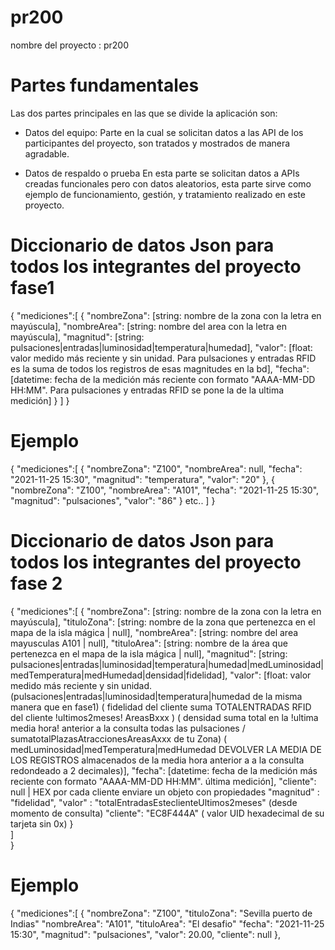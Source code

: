 # pr200
nombre del proyecto : pr200

# Partes fundamentales

Las dos partes principales en las que se divide la aplicación son:

- Datos del equipo:
Parte en la cual se solicitan datos a las API de los participantes del proyecto,
son tratados y mostrados de manera agradable.

- Datos de respaldo o prueba
En esta parte se solicitan datos a APIs creadas funcionales pero con datos aleatorios,
esta parte sirve como ejemplo de funcionamiento, gestión, y tratamiento realizado en este proyecto.
    

# Diccionario de datos Json para todos los integrantes del proyecto fase1
{
    "mediciones":[
        {
            "nombreZona": [string: nombre de la zona con la letra en mayúscula],
            "nombreArea": [string: nombre del area con la letra en mayúscula],
            "magnitud": [string: pulsaciones|entradas|luminosidad|temperatura|humedad],
            "valor": [float: valor medido más reciente y sin unidad. 
            Para pulsaciones y entradas RFID es la suma de todos los registros de esas magnitudes en la bd],
            "fecha": [datetime: fecha de la medición más reciente con formato "AAAA-MM-DD HH:MM".
             Para pulsaciones y entradas RFID se pone la de la ultima medición]
        }
    ]
} 

# Ejemplo
{ "mediciones":[
    {   "nombreZona": "Z100",
        "nombreArea": null,
        "fecha": "2021-11-25 15:30",
        "magnitud": "temperatura",
        "valor": "20"
    },
    {   "nombreZona": "Z100",
        "nombreArea": "A101",
        "fecha": "2021-11-25 15:30",
        "magnitud": "pulsaciones",
        "valor": "86" 
    }
    etc..
] }


# Diccionario de datos Json para todos los integrantes del proyecto fase 2
{
    "mediciones":[
        {
        "nombreZona": [string: nombre de la zona con la letra en mayúscula],
        "tituloZona": [string: nombre de la zona que pertenezca en el mapa de la isla mágica  | null],
        "nombreArea": [string: nombre del area mayusculas A101 | null],
        "tituloArea": [string: nombre de la área que pertenezca en el mapa de la isla mágica  | null],
        "magnitud": [string: pulsaciones|entradas|luminosidad|temperatura|humedad|medLuminosidad|medTemperatura|medHumedad|densidad|fidelidad],
        "valor": [float: valor medido más reciente y sin unidad. (pulsaciones|entradas|luminosidad|temperatura|humedad de la misma manera   que en fase1) 
            ( fidelidad del cliente suma TOTALENTRADAS RFID del cliente !ultimos2meses! AreasBxxx )
            ( densidad suma total en la !ultima media hora! anterior a la consulta todas las pulsaciones / sumatotalPlazasAtraccionesAreasAxxx de tu Zona) 
                ( medLuminosidad|medTemperatura|medHumedad DEVOLVER LA MEDIA DE LOS REGISTROS almacenados de la media hora anterior a                   a la consulta redondeado a 2 decimales)],
        "fecha": [datetime: fecha de la medición más reciente con formato "AAAA-MM-DD HH:MM".    última medición],
        "cliente": null | HEX  por cada cliente enviare un objeto con propiedades "magnitud" : "fidelidad", "valor" :                     "totalEntradasEsteclienteUltimos2meses" (desde momento de consulta)
        "cliente": "EC8F444A"  ( valor UID hexadecimal de su tarjeta sin 0x)
        }    
    ]             
}     

 
# Ejemplo
{ "mediciones":[
    {   "nombreZona": "Z100",
        "tituloZona": "Sevilla puerto de Indias"
        "nombreArea": "A101",
        "tituloArea": "El desafio"
        "fecha": "2021-11-25 15:30",
        "magnitud": "pulsaciones",
        "valor": 20.00,
        "cliente": null
    },
